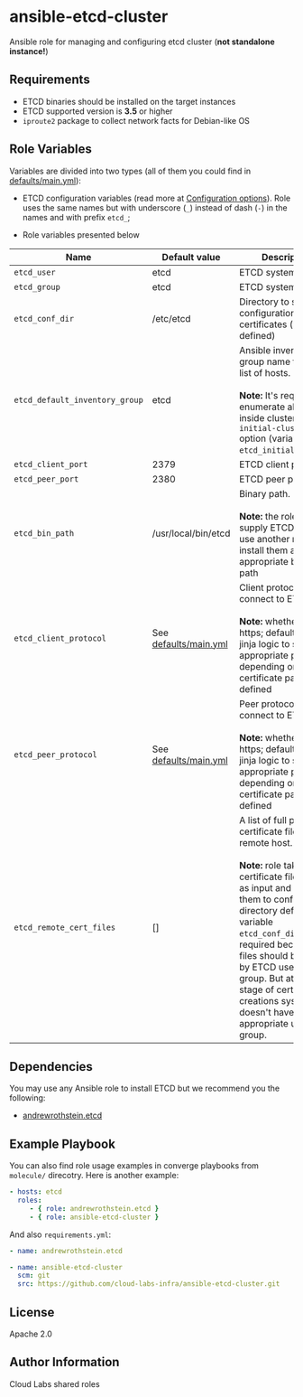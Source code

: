 ansible-etcd-cluster
=========

Ansible role for managing and configuring etcd cluster (**not standalone instance!**)

Requirements
------------

- ETCD binaries should be installed on the target instances
- ETCD supported version is **3.5** or higher
- `iproute2` package to collect network facts for Debian-like OS

Role Variables
--------------

Variables are divided into two types (all of them you could find in [defaults/main.yml](defaults/main.yml)):

- ETCD configuration variables (read more at [Configuration options](https://etcd.io/docs/v3.4/op-guide/configuration/)). Role uses the same names but with underscore (`_`) instead of dash (`-`) in the names and with prefix `etcd_`; 

- Role variables presented below

| Name           | Default value | Description                        |
| -------------- | ------------- | -----------------------------------|
|`etcd_user`|etcd|ETCD system user|
|`etcd_group`|etcd|ETCD system group|
|`etcd_conf_dir`|/etc/etcd|Directory to store configuration and certificates (if defined)|
|`etcd_default_inventory_group`|etcd|Ansible inventory group name to get a list of hosts.<br><br>**Note:** It's required to enumerate all hosts inside cluster to set `initial-cluster` option (variable `etcd_initial_cluster`)|
|`etcd_client_port`|2379|ETCD client port|
|`etcd_peer_port`|2380|ETCD peer port|
|`etcd_bin_path`|/usr/local/bin/etcd|Binary path.<br><br>**Note:** the role doesn't supply ETCD binaries, use another role to install them and set appropriate binaries path|
|`etcd_client_protocol`|See [defaults/main.yml](defaults/main.yml)|Client protocol to connect to ETCD.<br><br>**Note:** whether http or https; defaults uses jinja logic to set appropriate protocol depending on certificate paths defined|
|`etcd_peer_protocol`|See [defaults/main.yml](defaults/main.yml)|Peer protocol to connect to ETCD.<br><br>**Note:** whether http or https; defaults uses jinja logic to set appropriate protocol depending on certificate paths defined|
|`etcd_remote_cert_files`|[]|A list of full path to certificate files on the remote host.<br><br>**Note:** role takes certificate files paths as input and moves them to configuration directory defined in variable `etcd_conf_dir`. This is required because all files should be owned by ETCD user and group. But at the stage of certificates creations system doesn't have appropriate user and group.|

Dependencies
------------

You may use any Ansible role to install ETCD but we recommend you the following:

- [andrewrothstein.etcd](https://galaxy.ansible.com/andrewrothstein/etcd)

Example Playbook
----------------

You can also find role usage examples in converge playbooks from `molecule/` direcotry. Here is another example:

```yaml
- hosts: etcd
  roles:
     - { role: andrewrothstein.etcd }
     - { role: ansible-etcd-cluster }
```

And also `requirements.yml`:

```yaml
- name: andrewrothstein.etcd

- name: ansible-etcd-cluster
  scm: git
  src: https://github.com/cloud-labs-infra/ansible-etcd-cluster.git
```

License
-------

Apache 2.0

Author Information
------------------

Cloud Labs shared roles